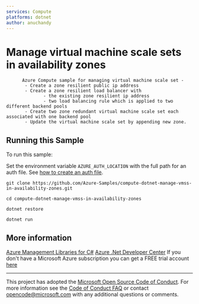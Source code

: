 ```yaml
---
services: Compute
platforms: dotnet
author: anuchandy
---
```


# Manage virtual machine scale sets in availability zones #

          Azure Compute sample for managing virtual machine scale set -
           - Create a zone resilient public ip address
           - Create a zone resilient load balancer with
                  - the existing zone resilient ip address
                  - two load balancing rule which is applied to two different backend pools
           - Create two zone redundant virtual machine scale set each associated with one backend pool
           - Update the virtual machine scale set by appending new zone.


## Running this Sample ##

To run this sample:

Set the environment variable `AZURE_AUTH_LOCATION` with the full path for an auth file. See [how to create an auth file](https://github.com/Azure/azure-libraries-for-java/blob/master/AUTH.md).

    git clone https://github.com/Azure-Samples/compute-dotnet-manage-vmss-in-availability-zones.git

    cd compute-dotnet-manage-vmss-in-availability-zones

    dotnet restore

    dotnet run

## More information ##

[Azure Management Libraries for C#](https://github.com/Azure/azure-sdk-for-net/tree/Fluent)
[Azure .Net Developer Center](https://azure.microsoft.com/en-us/develop/net/)
If you don't have a Microsoft Azure subscription you can get a FREE trial account [here](http://go.microsoft.com/fwlink/?LinkId=330212)

---

This project has adopted the [Microsoft Open Source Code of Conduct](https://opensource.microsoft.com/codeofconduct/). For more information see the [Code of Conduct FAQ](https://opensource.microsoft.com/codeofconduct/faq/) or contact [opencode@microsoft.com](mailto:opencode@microsoft.com) with any additional questions or comments.